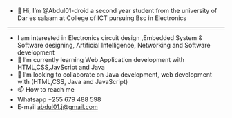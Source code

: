 - 👋 Hi, I’m @Abdul01-droid a second year student from the university of Dar es salaam at College of ICT pursuing Bsc in Electronics
- --------------------
- I am interested in Electronics circuit design ,Embedded System & Software designing, Artificial Intelligence, Networking and Software development
- 🌱 I’m currently learning Web Application development with HTML,CSS,JavScript and Java
- 💞️ I’m looking to collaborate on Java development, web development with (HTML,CSS, Java and JavaScript)
- 📫 How to reach me 
- Whatsapp +255 679 488 598
- E-mail abdul01.j@gmail.com
